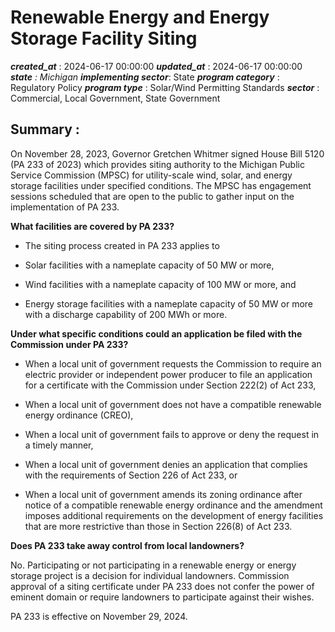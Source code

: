 # Renewable Energy and Energy Storage Facility Siting 
 ***created_at*** : 2024-06-17 00:00:00 
 ***updated_at*** : 2024-06-17 00:00:00 
 ***state** : Michigan 
 **implementing sector***: State 
 ***program category*** : Regulatory Policy 
 ***program type*** : Solar/Wind Permitting Standards 
 ***sector*** : Commercial, Local Government, State Government 
 ## Summary : 
 On November 28, 2023, Governor Gretchen Whitmer signed House Bill 5120 (PA 233
of 2023) which provides siting authority to the Michigan Public Service
Commission (MPSC) for utility-scale wind, solar, and energy storage facilities
under specified conditions. The MPSC has engagement sessions scheduled that
are open to the public to gather input on the implementation of PA 233.

**What facilities are covered by PA 233?**  

  * The siting process created in PA 233 applies to
  * Solar facilities with a nameplate capacity of 50 MW or more,

  * Wind facilities with a nameplate capacity of 100 MW or more, and

  * Energy storage facilities with a nameplate capacity of 50 MW or more with a discharge capability of 200 MWh or more.

**Under what specific conditions could an application be filed with the
Commission under PA 233?**

  * When a local unit of government requests the Commission to require an electric provider or independent power producer to file an application for a certificate with the Commission under Section 222(2) of Act 233,

  * When a local unit of government does not have a compatible renewable energy ordinance (CREO),

  * When a local unit of government fails to approve or deny the request in a timely manner,

  * When a local unit of government denies an application that complies with the requirements of Section 226 of Act 233, or

  * When a local unit of government amends its zoning ordinance after notice of a compatible renewable energy ordinance and the amendment imposes additional requirements on the development of energy facilities that are more restrictive than those in Section 226(8) of Act 233.

**Does PA 233 take away control from local landowners?**

No. Participating or not participating in a renewable energy or energy storage
project is a decision for individual landowners. Commission approval of a
siting certificate under PA 233 does not confer the power of eminent domain or
require landowners to participate against their wishes.  

PA 233 is effective on November 29, 2024.  

 
 